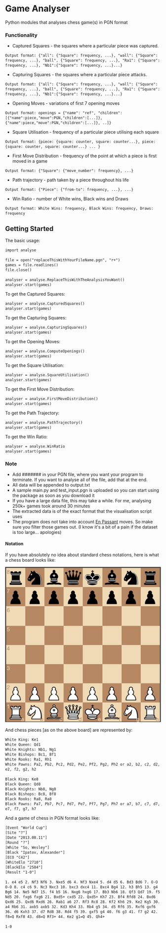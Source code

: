 # Game Analyser

Python modules that analyses chess game(s) in PGN format

### Functionality

* Captured Squares - the squares where a particular piece was captured.<br />
```
Output format: {"all": {"Square": frequency, ...}, "wall": {"Square": frequency, ...}, "ball", {"Square": frequency, ...}, "Ra1": {"Square": frequency, ...}, "Nb1":{"Square": frequency, ...}...}
```

* Capturing Squares - the squares where a particular piece attacks.<br />
```
Output format: {"all": {"Square": frequency, ...}, "wall": {"Square": frequency, ...}, "ball", {"Square": frequency, ...}, "Ra1": {"Square": frequency, ...}, "Nb1":{"Square": frequency, ...}...}
```

* Opening Moves - variations of first 7 opening moves<br />
```
Output format: openings = {"name": "ref", "children": [{"name":piece,"move":PGN,"children":[...]},{"name":piece,"move":PGN,"children":[...]}, ..]}
```

* Square Utilisation - frequency of a particular piece utilising each square<br />
```
Output format: {piece: {square: counter, square: counter...}, piece: {square: counter, square: counter...} ... }
```

* First Move Distribution - frequency of the point at which a piece is first moved in a game<br />
```
Output format: {"Square": {"move_number": frequency}, ...}
```

* Path trajectory - path taken by a piece throughout his life<br />
```
Output format: {"Piece": {"from-to": frequency, ...}, ...}
```

* Win Ratio - number of White wins, Black wins and Draws<br />
```
Output format: White Wins: frequency, Black Wins: frequency, Draws: frequency
```


## Getting Started

The basic usage:

```
import analyse

file = open("replaceThisWithYourFileName.pgn", "r+")
games = file.readlines()
file.close()

analyser = analyse.ReplaceThisWithTheAnalysisYouWant()
analyser.start(games)

```

To get the Captured Squares:

```
analyser = analyse.CapturedSquares()
analyser.start(games)
```

To get the Capturing Squares:

```
analyser = analyse.CapturingSquares()
analyser.start(games)
```

To get the Opening Moves:

```
analyser = analyse.ComputeOpenings()
analyser.start(games)
```

To get the Square Utilisation:

```
analyser = analyse.SquareUtilisation()
analyser.start(games)
```

To get the First Move Distribution:

```
analyser = analyse.FirstMoveDistribution()
analyser.start(games)
```

To get the Path Trajectory:

```
analyser = analyse.PathTrajectory()
analyser.start(games)
```

To get the Win Ratio:

```
analyser = analyse.WinRatio
analyser.start(games)
```

### Note
* Add ####### in your PGN file, where you want your program to terminate. If you want to analyse all of the file, add that at the end.
* All data will be appended to output.txt
* A sample main.py and test\_input.pgn is uploaded so you can start using the package as soon as you download it
* If you have a large data file, this may take a while. For me, analysing 250k+ games took around 30 minutes
* The extracted data is of the exact format that the visualisation script uses
* The program does not take into account [En Passant](https://en.wikipedia.org/wiki/En_passant) moves. So make sure you filter those games out. (I know it's a bit of a pain if the dataset is too large... apologies)

#### Notation
If you have absolutely no idea about standard chess notations, here is what a chess board looks like:

![Alt text](CB.png?raw=true)

And chess pieces [as on the above board] are represented by:
```
White King: Ke1
White Queen: Qd1
White Knights: Nb1, Ng1
White Bishops: Bc1, Bf1
White Rooks: Ra1, Rh1
White Pawns: Pa2, Pb2, Pc2, Pd2, Pe2, Pf2, Pg2, Ph2 or a2, b2, c2, d2, e2, f2, g2, h2

Black King: Ke8
Black Queen: Qd8
Black Knights: Nb8, Ng8
Black Bishops: Bc8, Bf8
Black Rooks: Ra8, Ra8
Black Pawns: Pa7, Pb7, Pc7, Pd7, Pe7, Pf7, Pg7, Ph7 or a7, b7, c7, d7, e7, f7, g7, h7
```


And a game of chess in PGN format looks like:

```
[Event "World Cup"]
[Site "?"]
[Date "2013.08.11"]
[Round "?"]
[White "So, Wesley"]
[Black "Ipatov, Alexander"]
[ECO "C42"]
[WhiteElo "2710"]
[BlackElo "2584"]
[Result "1-0"]

1. e4 e5 2. Nf3 Nf6 3. Nxe5 d6 4. Nf3 Nxe4 5. d4 d5 6. Bd3 Bd6 7. O-O O-O 8. c4 c6 9. Nc3 Nxc3 10. bxc3 dxc4 11. Bxc4 Bg4 12. h3 Bh5 13. g4 Bg6 14. Ne5 Nd7 15. f4 b5 16. Nxg6 hxg6 17. Bb3 Nb6 18. Qf3 Qd7 19. f5 Nd5 20. fxg6 fxg6 21. Bxd5+ cxd5 22. Qxd5+ Kh7 23. Bf4 Rfd8 24. Bxd6 Qxd6 25. Qxd6 Rxd6 26. Rab1 a6 27. Rf3 Rc8 28. Kf2 Kh6 29. Ke2 Kg5 30. a4 Rb6 31. axb5 axb5 32. Kd3 Kh4 33. Rb4 g5 34. d5 Rf6 35. Rxf6 gxf6 36. d6 Kxh3 37. d7 Rd8 38. Rd4 f5 39. gxf5 g4 40. f6 g3 41. f7 g2 42. f8=Q Rxf8 43. d8=Q Rf3+ 44. Ke2 g1=Q 45. Qh4+ 

1-0
```
